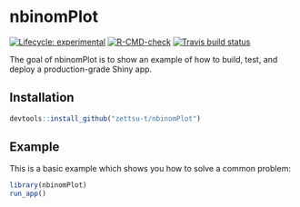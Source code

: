 
<!-- README.md is generated from README.Rmd. Please edit that file -->

# nbinomPlot

<!-- badges: start -->

[![Lifecycle:
experimental](https://img.shields.io/badge/lifecycle-experimental-orange.svg)](https://lifecycle.r-lib.org/articles/stages.html#experimental)
[![R-CMD-check](https://github.com/zettsu-t/nbinomPlot/workflows/R-CMD-check/badge.svg)](https://github.com/zettsu-t/nbinomPlot/actions)
[![Travis build
status](https://travis-ci.com/zettsu-t/nbinomPlot.svg?branch=master)](https://travis-ci.com/zettsu-t/nbinomPlot)
<!-- badges: end -->

The goal of nbinomPlot is to show an example of how to build, test, and
deploy a production-grade Shiny app.

## Installation

``` r
devtools::install_github("zettsu-t/nbinomPlot")
```

## Example

This is a basic example which shows you how to solve a common problem:

``` r
library(nbinomPlot)
run_app()
```
